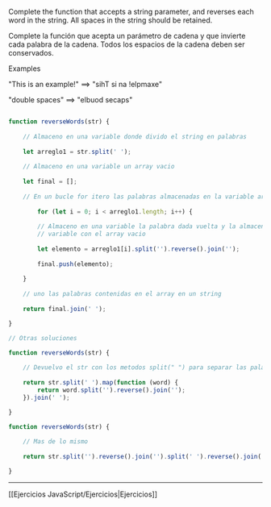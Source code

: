 Complete the function that accepts a string parameter, and reverses each word in the string. All spaces in the string should be retained.

Complete la función que acepta un parámetro de cadena y que invierte cada palabra de la cadena. Todos los espacios de la cadena deben ser conservados.

Examples

"This is an example!" ==> "sihT si na !elpmaxe"

"double spaces" ==> "elbuod secaps"

````js

function reverseWords(str) {
	
	// Almaceno en una variable donde divido el string en palabras
	
	let arreglo1 = str.split(' ');
	
	// Almaceno en una variable un array vacio
	
	let final = [];
	
	// En un bucle for itero las palabras almacenadas en la variable arreglo1
	
		for (let i = 0; i < arreglo1.length; i++) {
		
		// Almaceno en una variable la palabra dada vuelta y la almaceno en la
		// variable con el array vacio
		
		let elemento = arreglo1[i].split('').reverse().join('');
		
		final.push(elemento);
		
	}
	
	// uno las palabras contenidas en el array en un string
	
	return final.join(' ');

}

// Otras soluciones

function reverseWords(str) {
	
	// Devuelvo el str con los metodos split(" ") para separar las palabras luego map() para agarrar cada palabra para separar en letras y darlas vueltas y unirlas, y luego unir todo con join(" ")
	
	return str.split(' ').map(function (word) {
		return word.split('').reverse().join('');
	}).join(' ');

}

function reverseWords(str) {
	
	// Mas de lo mismo
	
	return str.split('').reverse().join('').split(' ').reverse().join(' ');

}
````

__________

[[Ejercicios JavaScript/Ejercicios|Ejercicios]]